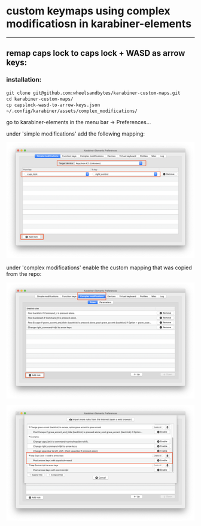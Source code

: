 # custom keymaps using complex modificatiosn in karabiner-elements

---

## remap caps lock to caps lock + WASD as arrow keys:

### installation:
```
git clone git@github.com:wheelsandbytes/karabiner-custom-maps.git
cd karabiner-custom-maps/
cp capslock-wasd-to-arrow-keys.json ~/.config/karabiner/assets/complex_modifications/
```

go to karabiner-elements in the menu bar -> Preferences...

under 'simple modifications' add the following mapping:

![simple-mods.png](img/simple-mods.png)

under 'complex modifications' enable the custom mapping that was copied from the repo:

![complex-mods-1.png](img/complex-mods-1.png)

![complex-mods-2.png](img/complex-mods-2.png)
